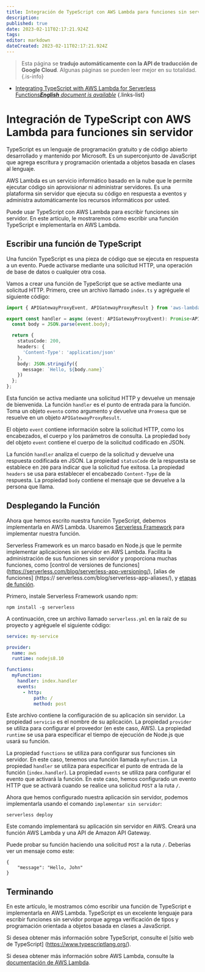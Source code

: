 ```yaml
---
title: Integración de TypeScript con AWS Lambda para funciones sin servidor
description: 
published: true
date: 2023-02-11T02:17:21.924Z
tags: 
editor: markdown
dateCreated: 2023-02-11T02:17:21.924Z
---
```


> Esta página se **tradujo automáticamente con la API de traducción de Google Cloud**.
Algunas páginas se pueden leer mejor en su totalidad.{.is-info}



- [Integrating TypeScript with AWS Lambda for Serverless Functions***English** document is available*](/en/Knowledge-base/TypeScript/integrating-typescript-with-aws-lambda-for-serverless-functions)
{.links-list}


# Integración de TypeScript con AWS Lambda para funciones sin servidor

TypeScript es un lenguaje de programación gratuito y de código abierto desarrollado y mantenido por Microsoft. Es un superconjunto de JavaScript que agrega escritura y programación orientada a objetos basada en clases al lenguaje.

AWS Lambda es un servicio informático basado en la nube que le permite ejecutar código sin aprovisionar ni administrar servidores. Es una plataforma sin servidor que ejecuta su código en respuesta a eventos y administra automáticamente los recursos informáticos por usted.

Puede usar TypeScript con AWS Lambda para escribir funciones sin servidor. En este artículo, le mostraremos cómo escribir una función TypeScript e implementarla en AWS Lambda.

## Escribir una función de TypeScript

Una función TypeScript es una pieza de código que se ejecuta en respuesta a un evento. Puede activarse mediante una solicitud HTTP, una operación de base de datos o cualquier otra cosa.

Vamos a crear una función de TypeScript que se active mediante una solicitud HTTP. Primero, cree un archivo llamado `index.ts` y agréguele el siguiente código:

```typescript
import { APIGatewayProxyEvent, APIGatewayProxyResult } from 'aws-lambda';

export const handler = async (event: APIGatewayProxyEvent): Promise<APIGatewayProxyResult> => {
  const body = JSON.parse(event.body);

  return {
    statusCode: 200,
    headers: {
      'Content-Type': 'application/json'
    },
    body: JSON.stringify({
      message: `Hello, ${body.name}`
    })
  };
};
```

Esta función se activa mediante una solicitud HTTP y devuelve un mensaje de bienvenida. La función `handler` es el punto de entrada para la función. Toma un objeto `evento` como argumento y devuelve una `Promesa` que se resuelve en un objeto `APIGatewayProxyResult`.

El objeto `event` contiene información sobre la solicitud HTTP, como los encabezados, el cuerpo y los parámetros de consulta. La propiedad `body` del objeto `event` contiene el cuerpo de la solicitud codificado en JSON.

La función `handler` analiza el cuerpo de la solicitud y devuelve una respuesta codificada en JSON. La propiedad `statusCode` de la respuesta se establece en `200` para indicar que la solicitud fue exitosa. La propiedad `headers` se usa para establecer el encabezado `Content-Type` de la respuesta. La propiedad `body` contiene el mensaje que se devuelve a la persona que llama.

## Desplegando la Función

Ahora que hemos escrito nuestra función TypeScript, debemos implementarla en AWS Lambda. Usaremos [Serverless Framework](https://serverless.com/) para implementar nuestra función.

Serverless Framework es un marco basado en Node.js que le permite implementar aplicaciones sin servidor en AWS Lambda. Facilita la administración de sus funciones sin servidor y proporciona muchas funciones, como [control de versiones de funciones] (https://serverless.com/blog/serverless-app-versioning/), [alias de funciones] (https:// serverless.com/blog/serverless-app-aliases/), y [etapas de función](https://serverless.com/blog/serverless-app-stages/).

Primero, instale Serverless Framework usando npm:

```
npm install -g serverless
```

A continuación, cree un archivo llamado `serverless.yml` en la raíz de su proyecto y agréguele el siguiente código:

```yaml
service: my-service

provider:
  name: aws
  runtime: nodejs8.10

functions:
  myFunction:
    handler: index.handler
    events:
      - http:
          path: /
          method: post
```

Este archivo contiene la configuración de su aplicación sin servidor. La propiedad `servicio` es el nombre de su aplicación. La propiedad `provider` se utiliza para configurar el proveedor (en este caso, AWS). La propiedad `runtime` se usa para especificar el tiempo de ejecución de Node.js que usará su función.

La propiedad `functions` se utiliza para configurar sus funciones sin servidor. En este caso, tenemos una función llamada `myFunction`. La propiedad `handler` se utiliza para especificar el punto de entrada de la función (`index.handler`). La propiedad `events` se utiliza para configurar el evento que activará la función. En este caso, hemos configurado un evento HTTP que se activará cuando se realice una solicitud `POST` a la ruta `/`.

Ahora que hemos configurado nuestra aplicación sin servidor, podemos implementarla usando el comando `implementar sin servidor`:

```
serverless deploy
```

Este comando implementará su aplicación sin servidor en AWS. Creará una función AWS Lambda y una API de Amazon API Gateway.

Puede probar su función haciendo una solicitud `POST` a la ruta `/`. Deberías ver un mensaje como este:

```
{
    "message": "Hello, John"
}
```

## Terminando

En este artículo, le mostramos cómo escribir una función de TypeScript e implementarla en AWS Lambda. TypeScript es un excelente lenguaje para escribir funciones sin servidor porque agrega verificación de tipos y programación orientada a objetos basada en clases a JavaScript.

Si desea obtener más información sobre TypeScript, consulte el [sitio web de TypeScript] (https://www.typescriptlang.org/).

Si desea obtener más información sobre AWS Lambda, consulte la [documentación de AWS Lambda](https://docs.aws.amazon.com/lambda/latest/dg/getting-started.html).